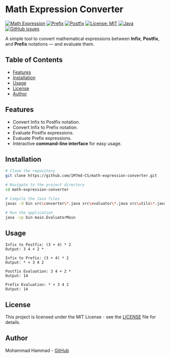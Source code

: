 # Math Expression Converter

[![Math Expression](https://img.shields.io/badge/Math-Expression-blue.svg)](https://github.com/1M7md-CS/math-expression-converter)
[![Prefix](https://img.shields.io/badge/Notation-Prefix-blue)](https://simple.wikipedia.org/wiki/Prefix_notation)
[![Postfix](https://img.shields.io/badge/Notation-Postfix-blue)](https://simple.wikipedia.org/wiki/Postfix_notation)
[![License: MIT](https://img.shields.io/badge/License-MIT-yellow.svg)](https://opensource.org/licenses/MIT)
[![Java](https://img.shields.io/badge/Java-24-red.svg)](https://www.oracle.com/java/)
[![GitHub issues](https://img.shields.io/github/issues/1M7md-CS/math-expression-converter)](https://github.com/1M7md-CS/math-expression-converter/issues)

A simple tool to convert mathematical expressions between **Infix**, **Postfix**, and **Prefix** notations — and evaluate them.

## Table of Contents
- [Features](#features)
- [Installation](#installation)
- [Usage](#usage)
- [License](#license)
- [Author](#author)

## Features

- Convert Infix to Postfix notation.
- Convert Infix to Prefix notation.
- Evaluate Postfix expressions.
- Evaluate Prefix expressions.
- Interactive **command-line interface** for easy usage.

## Installation

```bash
# Clone the repository
git clone https://github.com/1M7md-CS/math-expression-converter.git

# Navigate to the project directory
cd math-expression-converter

# Compile the Java files
javac -d bin src\converter\*.java src\evaluator\*.java src\utils\*.java src\main\*.java

# Run the application
java -cp bin main.EvaluatorMain
```

## Usage

```
Infix to Postfix: (3 + 4) * 2  
Output: 3 4 + 2 *

Infix to Prefix: (3 + 4) * 2  
Output: * + 3 4 2

Postfix Evaluation: 3 4 + 2 *  
Output: 14

Prefix Evaluation: * + 3 4 2  
Output: 14
```

## License

This project is licensed under the MIT License - see the [LICENSE](LICENSE) file for details.

## Author

Mohammad Hammad - [GitHub](https://github.com/1M7md-CS)
